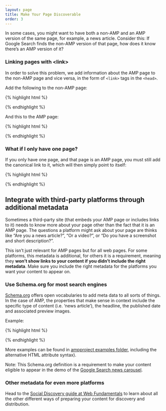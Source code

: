 ```yaml
---
layout: page
title: Make Your Page Discoverable
order: 3
---
```


In some cases, you might want to have both a non-AMP and an AMP version of the same page, for example, a news article. Consider this: If Google Search finds the non-AMP version of that page, how does it know there’s an AMP version of it?

### Linking pages with &lt;link&gt;

In order to solve this problem, we add information about the AMP page to the non-AMP page and vice versa, in the form of `<link>` tags in the `<head>`.

Add the following to the non-AMP page:

{% highlight html %}
<link rel="amphtml" href="https://www.example.com/url/to/amp/document.html">
{% endhighlight %}

And this to the AMP page:

{% highlight html %}
<link rel="canonical" href="https://www.example.com/url/to/full/document.html">
{% endhighlight %}

### What if I only have one page?

If you only have one page, and that page is an AMP page, you must still add the canonical link to it, which will then simply point to itself:

{% highlight html %}
<link rel="canonical" href="https://www.example.com/url/to/amp/document.html">
{% endhighlight %}

## Integrate with third-party platforms through additional metadata

Sometimes a third-party site (that embeds your AMP page or includes links to it) needs to know more about your page other than the fact that it is an AMP page. The questions a platform might ask about your page are thinks like “Are you a news article?”, “Or a video?”, or “Do you have a screenshot and short description?”.

This isn’t just relevant for AMP pages but for all web pages. For some platforms, this metadata is additional, for others it is a requirement, meaning they **won’t show links to your content if you didn’t include the right metadata**. Make sure you include the right metadata for the platforms you want your content to appear on.

### Use Schema.org for most search engines

[Schema.org](http://schema.org/) offers open vocabularies to add meta data to all sorts of things. In the case of AMP, the properties that make sense in context include the specific type of content (i.e. ‘news article’), the headline, the published date and associated preview images.

Example:

{% highlight html %}
<script type="application/ld+json">
  {
    "@context": "http://schema.org",
    "@type": "NewsArticle",
    "headline": "Open-source framework for publishing content",
    "datePublished": "2015-10-07T12:02:41Z",
    "image": [
      "logo.jpg"
    ]
  }
</script>
{% endhighlight %}

More examples can be found in [ampproject examples folder](https://github.com/ampproject/amphtml/tree/master/examples/metadata-examples), including the alternative HTML attribute syntax).

Note: This Schema.org definition is a requirement to make your content eligible to appear in the demo of the [Google Search news carousel](https://g.co/ampdemo).

### Other metadata for even more platforms

Head to the [Social Discovery guide at Web Fundamentals](https://developers.google.com/web/fundamentals/discovery-and-monetization/social-discovery/) to learn about all the other different ways of preparing your content for discovery and distribution.
